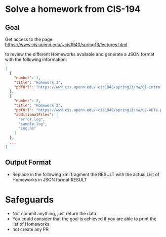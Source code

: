 # Solve a homework from CIS-194

## Goal

Get access to the page
https://www.cis.upenn.edu/~cis1940/spring13/lectures.html

to review the different Homeworks available and generate a JSON format with the following information:

```json
[
  {
    "number": 1,
    "title": "Homework 1",
    "pdfUrl": "https://www.cis.upenn.edu/~cis1940/spring13/hw/01-intro.pdf"
  },
  {
    "number": 2,
    "title": "Homework 2",
    "pdfUrl": "https://www.cis.upenn.edu/~cis1940/spring13/hw/02-ADTs.pdf",
    "additionalFiles": [
      "error.log",
      "sample.log",
      "Log.hs"
    ]
  },
  ...
]
```

## Output Format

- Replace in the following xml fragment the RESULT with the actual List of Homeworks in JSON format <result>RESULT</result>

# Safeguards

- Not commit anything, just return the data
- You could consider that the goal is achieved if you are able to print the list of Homeworks
- not create any PR

